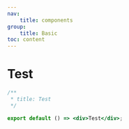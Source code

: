 ```yaml
---
nav:
    title: components
group:
    title: Basic
toc: content
---
```


# Test

```jsx
/**
 * title: Test
 */

export default () => <div>Test</div>;
```
